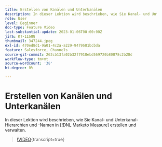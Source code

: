 ```yaml
---
title: Erstellen von Kanälen und Unterkanälen
description: In dieser Lektion wird beschrieben, wie Sie Kanal- und Unterkanal-Hierarchien und -Namen in  [!DNL Marketo Measure] erstellen und verwalten.
role: User
level: Beginner
doc-type: Feature Video
last-substantial-update: 2023-01-06T00:00:00Z
jira: KT-11688
thumbnail: 347244.jpeg
exl-id: 470ed8d1-9a01-4c2a-a229-9479681bcbda
feature: Salesforce, Channels
source-git-commit: 262cb13fa02b32f7918ebd569720b80078c2b28d
workflow-type: tm+mt
source-wordcount: '38'
ht-degree: 0%

---
```


# Erstellen von Kanälen und Unterkanälen

In dieser Lektion wird beschrieben, wie Sie Kanal- und Unterkanal-Hierarchien und -Namen in [!DNL Marketo Measure] erstellen und verwalten.

>[!VIDEO](https://video.tv.adobe.com/v/347244/?learn=on){transcript=true}
